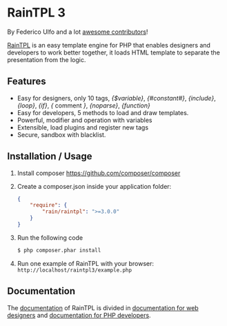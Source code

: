 RainTPL 3
=========

By Federico Ulfo and a lot [awesome contributors](https://github.com/rainphp/raintpl3/network)!

[RainTPL](http://raintpl.com) is an easy template engine for PHP that enables designers and developers to work better together, it loads HTML template to separate the presentation from the logic.

Features
--------
* Easy for designers, only 10 tags, *{$variable}*, *{#constant#}*, *{include}*, *{loop}*, *{if}*, *{* comment *}*, *{noparse}*, *{function}*
* Easy for developers, 5 methods to load and draw templates.
* Powerful, modifier and operation with variables
* Extensible, load plugins and register new tags
* Secure, sandbox with blacklist.


Installation / Usage
--------------------

1. Install composer https://github.com/composer/composer
2. Create a composer.json inside your application folder:

    ``` json
    {
        "require": {
            "rain/raintpl": ">=3.0.0"
        }
    }
    ```
3. Run the following code

    ``` sh
    $ php composer.phar install
    ```

4. Run one example of RainTPL with your browser: ```http://localhost/raintpl3/example.php```

Documentation
-------------
The [documentation](http://www.raintpl.com/Documentation/) of RainTPL is divided in [documentation for web designers](http://www.raintpl.com/Documentation/Documentation-for-web-designers/) and [documentation for PHP developers](http://www.raintpl.com/Documentation/Documentation-for-PHP-developers/).
